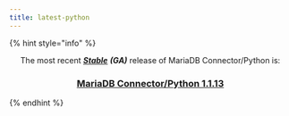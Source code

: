 ```yaml
---
title: latest-python
---
```


{% hint style="info" %}
<p align="center">The most recent <a href="../../community-server/about/release-criteria.md"><em><strong>Stable</strong></em></a> <em><strong>(GA)</strong></em> release of MariaDB Connector/Python is:</p>

<h3 align="center"><a href="../../connectors/python/mariadb-connector-python-1-1-release-notes/mariadb-connector-python-1-1-13-release-notes.md">MariaDB Connector/Python 1.1.13</a></h3>
{% endhint %}
